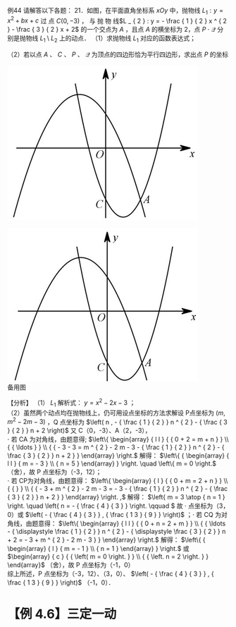 例44 请解答以下各题： 21．如图，在平面直角坐标系 $x O y$ 中，抛物线 $L _ { 1 } : y = x ^ { 2 } + b x + c$ 过 点 $C ( 0 , - 3 )$ ， 与 抛 物 线$L _ { 2 } : y = - \frac { 1 } { 2 } x ^ { 2 } - \frac { 3 } { 2 } x + 2$ 的一个交点为 $A$ ，且点 $A$ 的横坐标为 2，点 $P \cdot \mathcal { Q }$ 分别是抛物线 $L _ { 1 } \setminus L _ { 2 }$ 上的动点．
（1）求抛物线 $L _ { \mathrm { 1 } }$ 对应的函数表达式；

（2）若以点 $A$ 、 $C$ 、 $P$ 、 $\mathcal { Q }$ 为顶点的四边形恰为平行四边形，求出点 $P$ 的坐标

![](<../../qs_image_DB/专题3-2_一网打尽14类·二次函数的存在性问题（解析版）_/00b7f2a7e5b6a402bcb98115956cbd966ba24e3040aa65695795282512ac39be.jpg>)

![](<../../qs_image_DB/专题3-2_一网打尽14类·二次函数的存在性问题（解析版）_/5956f2ba734314ad3fbcd687db8421dff2ac72da482d1bb9991b49ce145a4ba0.jpg>)  
备用图

【分析】
（1） $L _ { 1 }$ 解析式： $y = x ^ { 2 } - 2 x - 3$ ；  
（2）虽然两个动点均在抛物线上，仍可用设点坐标的方法求解设 P点坐标为 $\left( m , m ^ { 2 } - 2 m - 3 \right)$ ，Q 点坐标为 $\left( n , - { \frac { 1 } { 2 } } n ^ { 2 } - { \frac { 3 } { 2 } } n + 2 \right)$ 又 C（0，-3）、A（2，-3），  
$\cdot$ 若 CA 为对角线，由题意得; $\left\{ \begin{array} { l l } { { 0 + 2 = m + n } } \\ { { \ldots } } \\ { { - 3 - 3 = m ^ { 2 } - 2 m - 3 - { \frac { 1 } { 2 } } n ^ { 2 } - { \frac { 3 } { 2 } } n + 2 } } \end{array} \right.$ 解得： $\left\{ { \begin{array} { l l } { m = - 3 } \\ { n = 5 } \end{array} } \right. \quad \left\{ m = 0 \right.$ （舍），故 P 点坐标为（-3，12）；  
$\cdot$ 若 CP为对角线，由题意得： $\left\{ \begin{array} { l } { { 0 + m = 2 + n } } \\ { { } } \\ { { - 3 + m ^ { 2 } - 2 m - 3 = - 3 - { \frac { 1 } { 2 } } n ^ { 2 } - { \frac { 3 } { 2 } } n + 2 } } \end{array} \right. ,$ 解得： $\left\{ m = 3 \atop { n = 1 } \right. \quad \left\{ n = - { \frac { 4 } { 3 } } \right. \qquad $ 故 $\cdot$ 点坐标为（3，0）或 $\left( - { \frac { 4 } { 3 } } , { \frac { 1 3 } { 9 } } \right)$ ；$\cdot$ 若 CQ 为对角线，由题意得： $\left\{ \begin{array} { l l } { { 0 + n = 2 + m } } \\ { { \ldots - { \displaystyle \frac { 1 } { 2 } } n ^ { 2 } - { \displaystyle \frac { 3 } { 2 } } n + 2 = - 3 + m ^ { 2 } - 2 m - 3 } } \end{array} \right.$ 解得： $\left\{ { \begin{array} { l } { m = - 1 } \\ { n = 1 } \end{array} } \right.$ 或 $\begin{array} { c } { { \left( m = 0 \right. } } \\ { { \left. n = 2 \right. } } \end{array}$ （舍），故 $\mathrm { P }$ 点坐标为（-1，0）  
综上所述，P 点坐标为（-3，12）、（3，0）、 $\left( - { \frac { 4 } { 3 } } , { \frac { 1 3 } { 9 } } \right)$ （-1，0）．

# 【例 4.6】三定一动
